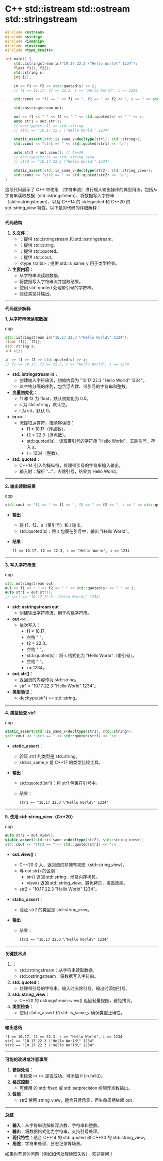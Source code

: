 # C++ std::istream std::ostream std::stringstream

```C++
#include <sstream>
#include <string>
#include <iomanip>
#include <iostream>
#include <type_traits>

int main() {
    std::istringstream in("10.17 22.3 \"Hello World\" 1234");
    float f1{}, f2{};
    std::string s;
    int i{};

    in >> f1 >> f2 >> std::quoted(s) >> i;
    // f1 == 10.17, f2 == 22.3, s == "Hello World", i == 1234

    std::cout << "f1 == " << f1 << ", f2 == " << f2 << ", s == " << std::quoted(s) << ", i == " << i << '\n';

    std::ostringstream out;

    out << f1 << " " << f2 << " " << std::quoted(s) << " " << i;
    auto str1 = out.str();
    // decltype(str1) == std::string
    // str1 == "10.17 22.3 \"Hello World\" 1234"

    static_assert(std::is_same_v<decltype(str1), std::string>);
    std::cout << "str1 == " << std::quoted(str1) << '\n';
    
    auto str2 = out.view(); // C++20
    // decltype(str2) == std::string_view
    // str2 == "10.17 22.3 \"Hello World\" 1234"

    static_assert(std::is_same_v<decltype(str2), std::string_view>);
    std::cout << "str2 == " << std::quoted(str2) << '\n';
}
```

这段代码展示了 C++ 中使用 <sstream>（字符串流）进行输入输出操作的典型用法，包括从字符串读取数据（std::istringstream）、将数据写入字符串（std::ostringstream），以及 C++14 的 std::quoted 和 C++20 的 std::string_view 特性。以下是对代码的详细解释：

------

**代码结构**

1. **头文件**：
   - <sstream>：提供 std::istringstream 和 std::ostringstream。
   - <string>：提供 std::string。
   - <iomanip>：提供 std::quoted。
   - <iostream>：提供 std::cout。
   - <type_traits>：提供 std::is_same_v 用于类型检查。
2. **主要内容**：
   - 从字符串流读取数据。
   - 将数据写入字符串流并提取结果。
   - 使用 std::quoted 处理带引号的字符串。
   - 验证类型并输出。

------

**代码逐步解释**

**1. 从字符串流读取数据**

cpp

```cpp
std::istringstream in("10.17 22.3 \"Hello World\" 1234");
float f1{}, f2{};
std::string s;
int i{};

in >> f1 >> f2 >> std::quoted(s) >> i;
// f1 == 10.17, f2 == 22.3, s == "Hello World", i == 1234
```

- **std::istringstream in**：
  - 创建输入字符串流，初始内容为 "10.17 22.3 \"Hello World\" 1234"。
  - 以空格分隔的序列，包含浮点数、带引号的字符串和整数。
- **变量初始化**：
  - f1 和 f2 为 float，默认初始化为 0.0。
  - s 为 std::string，默认空。
  - i 为 int，默认 0。
- **in >>**：
  - 流提取运算符，按顺序读取：
    - f1 = 10.17（浮点数）。
    - f2 = 22.3（浮点数）。
    - std::quoted(s)：读取带引号的字符串 "Hello World"，去除引号，存入 s。
    - i = 1234（整数）。
- **std::quoted**：
  - C++14 引入的操纵符，处理带引号的字符串输入输出。
  - 输入时：解析 "..."，去除引号，结果为 Hello World。

------

**2. 输出读取结果**

cpp

```cpp
std::cout << "f1 == " << f1 << ", f2 == " << f2 << ", s == " << std::quoted(s) << ", i == " << i << '\n';
```

- **输出**：

  - 将 f1、f2、s（带引号）和 i 输出。
  - std::quoted(s)：将 s 包裹在引号中，输出 "Hello World"。

- **结果**：

  ```text
  f1 == 10.17, f2 == 22.3, s == "Hello World", i == 1234
  ```

------

**3. 写入字符串流**

cpp

```cpp
std::ostringstream out;
out << f1 << " " << f2 << " " << std::quoted(s) << " " << i;
auto str1 = out.str();
// str1 == "10.17 22.3 \"Hello World\" 1234"
```

- **std::ostringstream out**：
  - 创建输出字符串流，用于构建字符串。
- **out <<**：
  - 依次写入：
    - f1 = 10.17。
    - 空格 " "。
    - f2 = 22.3。
    - 空格 " "。
    - std::quoted(s)：将 s 格式化为 "Hello World"（带引号）。
    - 空格 " "。
    - i = 1234。
- **out.str()**：
  - 返回流的内容作为 std::string。
  - str1 = "10.17 22.3 \"Hello World\" 1234"。
- **类型验证**：
  - decltype(str1) == std::string。

------

**4. 类型检查 str1**

cpp

```cpp
static_assert(std::is_same_v<decltype(str1), std::string>);
std::cout << "str1 == " << std::quoted(str1) << '\n';
```

- **static_assert**：

  - 验证 str1 的类型是 std::string。
  - std::is_same_v 是 C++17 的类型比较工具。

- **输出**：

  - std::quoted(str1)：将 str1 包裹在引号中。

  - 结果：

    ```text
    str1 == "10.17 22.3 \"Hello World\" 1234"
    ```

------

**5. 使用 std::string_view（C++20）**

cpp

```cpp
auto str2 = out.view();
static_assert(std::is_same_v<decltype(str2), std::string_view>);
std::cout << "str2 == " << std::quoted(str2) << '\n';
```

- **out.view()**：

  - C++20 引入，返回流的非拥有视图（std::string_view）。
  - 与 out.str() 的区别：
    - str() 返回 std::string，涉及内存拷贝。
    - view() 返回 std::string_view，避免拷贝，提高效率。
  - str2 = "10.17 22.3 \"Hello World\" 1234"。

- **static_assert**：

  - 验证 str2 的类型是 std::string_view。

- **输出**：

  - 结果：

    ```text
    str2 == "10.17 22.3 \"Hello World\" 1234"
    ```

------

**关键技术点**

1. **<sstream>**：
   - std::istringstream：从字符串读取数据。
   - std::ostringstream：将数据写入字符串。
2. **std::quoted**：
   - 处理带引号的字符串，输入时去除引号，输出时添加引号。
3. **std::string_view**：
   - C++20 的 ostringstream::view() 返回轻量视图，避免拷贝。
4. **类型检查**：
   - 使用 static_assert 和 std::is_same_v 确保类型正确性。

------

**输出总结**

```text
f1 == 10.17, f2 == 22.3, s == "Hello World", i == 1234
str1 == "10.17 22.3 \"Hello World\" 1234"
str2 == "10.17 22.3 \"Hello World\" 1234"
```

------

**可能的改进或注意事项**

1. **错误处理**：
   - 未检查 in >> 是否成功，可添加 if (in.fail())。
2. **格式控制**：
   - 可使用 <iomanip> 的 std::fixed 或 std::setprecision 控制浮点数输出。
3. **性能**：
   - str2 使用 string_view，适合只读场景，但生命周期依赖 out。

------

**总结**

- **输入**：从字符串流解析浮点数、字符串和整数。
- **输出**：将数据格式化为字符串，支持引号处理。
- **现代特性**：结合 C++14 的 std::quoted 和 C++20 的 std::string_view。
- **用途**：字符串处理、日志记录等场景。

如果你有具体问题（例如如何处理读取失败），欢迎提问！